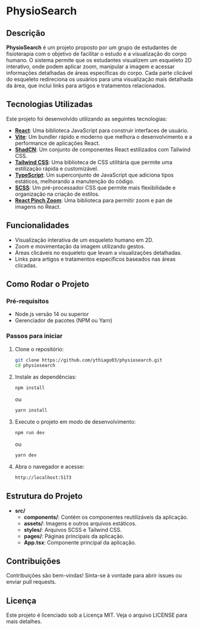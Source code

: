 # PhysioSearch

## Descrição

**PhysioSearch** é um projeto proposto por um grupo de estudantes de fisioterapia com o objetivo de facilitar o estudo e a visualização do corpo humano. O sistema permite que os estudantes visualizem um esqueleto 2D interativo, onde podem aplicar zoom, manipular a imagem e acessar informações detalhadas de áreas específicas do corpo. Cada parte clicável do esqueleto redireciona os usuários para uma visualização mais detalhada da área, que inclui links para artigos e tratamentos relacionados.

## Tecnologias Utilizadas

Este projeto foi desenvolvido utilizando as seguintes tecnologias:

- [**React**](https://reactjs.org/): Uma biblioteca JavaScript para construir interfaces de usuário.
- [**Vite**](https://vitejs.dev/): Um bundler rápido e moderno que melhora o desenvolvimento e a performance de aplicações React.
- [**ShadCN**](https://shadcn.dev/): Um conjunto de componentes React estilizados com Tailwind CSS.
- [**Tailwind CSS**](https://tailwindcss.com/): Uma biblioteca de CSS utilitária que permite uma estilização rápida e customizável.
- [**TypeScript**](https://www.typescriptlang.org/): Um superconjunto de JavaScript que adiciona tipos estáticos, melhorando a manutenção do código.
- [**SCSS**](https://sass-lang.com/): Um pré-processador CSS que permite mais flexibilidade e organização na criação de estilos.
- [**React Pinch Zoom**](https://www.npmjs.com/package/react-zoom-pan-pinch): Uma biblioteca para permitir zoom e pan de imagens no React.

## Funcionalidades

- Visualização interativa de um esqueleto humano em 2D.
- Zoom e movimentação da imagem utilizando gestos.
- Áreas clicáveis no esqueleto que levam a visualizações detalhadas.
- Links para artigos e tratamentos específicos baseados nas áreas clicadas.

## Como Rodar o Projeto

### Pré-requisitos

- Node.js versão 14 ou superior
- Gerenciador de pacotes (NPM ou Yarn)

### Passos para iniciar

1. Clone o repositório:
    
    ```bash
    git clone https://github.com/ythiago03/physiosearch.git
    cd physiosearch
    
    ```
    
2. Instale as dependências:
    
    ```bash
    npm install
    
    ```
    
    ou
    
    ```bash
    yarn install
    
    ```
    
3. Execute o projeto em modo de desenvolvimento:
    
    ```bash
    npm run dev
    
    ```
    
    ou
    
    ```bash
    yarn dev
    
    ```
    
4. Abra o navegador e acesse:
    
    ```bash
    http://localhost:5173
    
    ```
    

## Estrutura do Projeto

- **src/**
    - **components/**: Contém os componentes reutilizáveis da aplicação.
    - **assets/**: Imagens e outros arquivos estáticos.
    - **styles/**: Arquivos SCSS e Tailwind CSS.
    - **pages/**: Páginas principais da aplicação.
    - **App.tsx**: Componente principal da aplicação.

## Contribuições

Contribuições são bem-vindas! Sinta-se à vontade para abrir issues ou enviar pull requests.

## Licença

Este projeto é licenciado sob a Licença MIT. Veja o arquivo LICENSE para mais detalhes.
